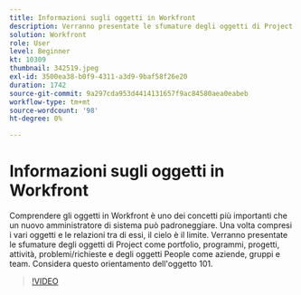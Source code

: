 ```yaml
---
title: Informazioni sugli oggetti in Workfront
description: Verranno presentate le sfumature degli oggetti di Project come portfolio, programmi, progetti, attività, problemi/richieste e degli oggetti People come aziende, gruppi e team.
solution: Workfront
role: User
level: Beginner
kt: 10309
thumbnail: 342519.jpeg
exl-id: 3500ea38-b0f9-4311-a3d9-9baf58f26e20
duration: 1742
source-git-commit: 9a297cda953d4414131657f9ac84580aea0eabeb
workflow-type: tm+mt
source-wordcount: '98'
ht-degree: 0%

---
```


# Informazioni sugli oggetti in Workfront

Comprendere gli oggetti in Workfront è uno dei concetti più importanti che un nuovo amministratore di sistema può padroneggiare. Una volta compresi i vari oggetti e le relazioni tra di essi, il cielo è il limite. Verranno presentate le sfumature degli oggetti di Project come portfolio, programmi, progetti, attività, problemi/richieste e degli oggetti People come aziende, gruppi e team. Considera questo orientamento dell&#39;oggetto 101.

>[!VIDEO](https://video.tv.adobe.com/v/342519/?quality=12&learn=on)
